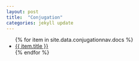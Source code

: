 ```yaml
---
layout: post
title:  "Conjugation"
categories: jekyll update
---
```

<ul>
   {% for item in site.data.conjugationnav.docs %}
      <li><a href="{{ item.url }}">{{ item.title }}</a></li>
   {% endfor %}
</ul>
